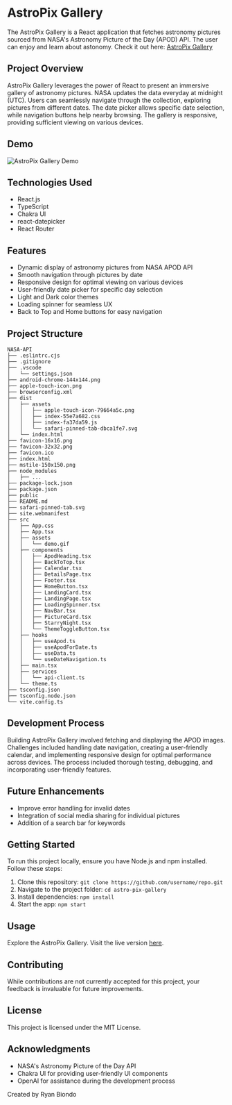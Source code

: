 # AstroPix Gallery

The AstroPix Gallery is a React application that fetches astronomy pictures sourced from NASA's Astronomy Picture of the Day (APOD) API. The user can enjoy and learn about astonomy.
Check it out here: [AstroPix Gallery](https://apod.ryanbiondo.com)

## Project Overview

AstroPix Gallery leverages the power of React to present an immersive gallery of astronomy pictures. NASA updates the data everyday at midnight (UTC). Users can seamlessly navigate through the collection, exploring pictures from different dates. The date picker allows specific date selection, while navigation buttons help nearby browsing. The gallery is responsive, providing sufficient viewing on various devices.

## Demo

![AstroPix Gallery Demo](/src/assets/demo.gif)

## Technologies Used

- React.js
- TypeScript
- Chakra UI
- react-datepicker
- React Router

## Features

- Dynamic display of astronomy pictures from NASA APOD API
- Smooth navigation through pictures by date
- Responsive design for optimal viewing on various devices
- User-friendly date picker for specific day selection
- Light and Dark color themes
- Loading spinner for seamless UX
- Back to Top and Home buttons for easy navigation

## Project Structure

```
NASA-API
├── .eslintrc.cjs
├── .gitignore
├── .vscode
│   └── settings.json
├── android-chrome-144x144.png
├── apple-touch-icon.png
├── browserconfig.xml
├── dist
│   ├── assets
│   │   ├── apple-touch-icon-79664a5c.png
│   │   ├── index-55e7a682.css
│   │   ├── index-fa37da59.js
│   │   └── safari-pinned-tab-dbca1fe7.svg
│   └── index.html
├── favicon-16x16.png
├── favicon-32x32.png
├── favicon.ico
├── index.html
├── mstile-150x150.png
├── node_modules
│   ├── ...
├── package-lock.json
├── package.json
├── public
├── README.md
├── safari-pinned-tab.svg
├── site.webmanifest
├── src
│   ├── App.css
│   ├── App.tsx
│   ├── assets
│   │   └── demo.gif
│   ├── components
│   │   ├── ApodHeading.tsx
│   │   ├── BackToTop.tsx
│   │   ├── Calendar.tsx
│   │   ├── DetailsPage.tsx
│   │   ├── Footer.tsx
│   │   ├── HomeButton.tsx
│   │   ├── LandingCard.tsx
│   │   ├── LandingPage.tsx
│   │   ├── LoadingSpinner.tsx
│   │   ├── NavBar.tsx
│   │   ├── PictureCard.tsx
│   │   ├── StarryNight.tsx
│   │   └── ThemeToggleButton.tsx
│   ├── hooks
│   │   ├── useApod.ts
│   │   ├── useApodForDate.ts
│   │   ├── useData.ts
│   │   └── useDateNavigation.ts
│   ├── main.tsx
│   ├── services
│   │   └── api-client.ts
│   └── theme.ts
├── tsconfig.json
├── tsconfig.node.json
└── vite.config.ts
```

## Development Process

Building AstroPix Gallery involved fetching and displaying the APOD images. Challenges included handling date navigation, creating a user-friendly calendar, and implementing responsive design for optimal performance across devices. The process included thorough testing, debugging, and incorporating user-friendly features.

## Future Enhancements

- Improve error handling for invalid dates
- Integration of social media sharing for individual pictures
- Addition of a search bar for keywords

## Getting Started

To run this project locally, ensure you have Node.js and npm installed. Follow these steps:

1. Clone this repository: `git clone https://github.com/username/repo.git`
2. Navigate to the project folder: `cd astro-pix-gallery`
3. Install dependencies: `npm install`
4. Start the app: `npm start`

## Usage

Explore the AstroPix Gallery. Visit the live version [here](https://apod.ryanbiondo.com).

## Contributing

While contributions are not currently accepted for this project, your feedback is invaluable for future improvements.

## License

This project is licensed under the MIT License.

## Acknowledgments

- NASA's Astronomy Picture of the Day API
- Chakra UI for providing user-friendly UI components
- OpenAI for assistance during the development process

Created by Ryan Biondo
